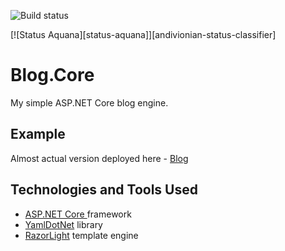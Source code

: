 ![Build status](https://ci.appveyor.com/api/projects/status/gfhe41llpm74wgg8/branch/master?svg=true)

[![Status Aquana][status-aquana]][andivionian-status-classifier]
# Blog.Core
My simple ASP.NET Core blog engine.

## Example
Almost actual version deployed here - <a href="http://kilooscartango.azurewebsites.net/">Blog</a>

## Technologies and Tools Used
- <a href="https://docs.microsoft.com/en-us/aspnet">ASP.NET Core </a> framework
- <a href="https://github.com/aaubry/YamlDotNet">YamlDotNet</a> library 
- <a href="https://github.com/toddams/RazorLight">RazorLight</a> template engine
